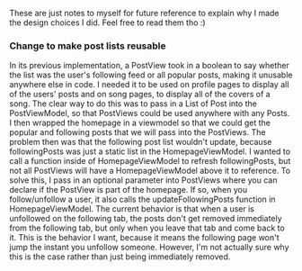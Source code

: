 These are just notes to myself for future reference to explain why I made the design choices I did. Feel free to read them tho :)

### Change to make post lists reusable

In its previous implementation, a PostView took in a boolean to say whether the list was the user's following feed or all popular posts, making it unusable anywhere else in code. I needed it to be used on profile pages to display all of the users' posts and on song pages, to display all of the covers of a song. The clear way to do this was to pass in a List of Post into the PostViewModel, so that PostViews could be used anywhere with any Posts. I then wrapped the homepage in a viewmodel so that we could get the popular and following posts that we will pass into the PostViews. The problem then was that the following post list wouldn't update, because followingPosts was just a static list in the HomepageViewModel. I wanted to call a function inside of HomepageViewModel to refresh followingPosts, but not all PostViews will have a HomepageViewModel above it to reference. To solve this, I pass in an optional parameter into PostViews where you can declare if the PostView is part of the homepage. If so, when you follow/unfollow a user, it also calls the updateFollowingPosts function in HomepageViewModel. The current behavior is that when a user is unfollowed on the following tab, the posts don't get removed immediately from the following tab, but only when you leave that tab and come back to it. This is the behavior I want, because it means the following page won't jump the instant you unfollow someone. However, I'm not actually sure why this is the case rather than just being immediately removed.